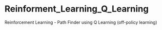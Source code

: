 # Reinforment_Learning_Q_Learning
Reinforcement Learning - Path Finder using Q Learning (off-policy learning)
